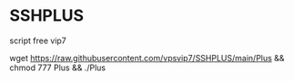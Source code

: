 # SSHPLUS
script free vip7



wget https://raw.githubusercontent.com/vpsvip7/SSHPLUS/main/Plus && chmod 777 Plus && ./Plus